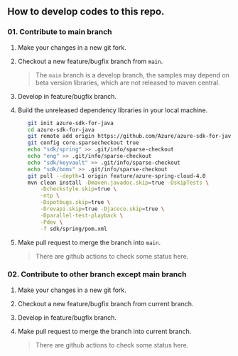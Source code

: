 ## How to develop codes to this repo.


### 01. Contribute to main branch 

1. Make your changes in a new git fork.
2. Checkout a new  feature/bugfix branch from `main`.
    > The `main` branch is a develop branch, the samples may depend on beta version libraries, which are not released to maven central.

3. Develop in feature/bugfix branch.
4. Build the unreleased dependency libraries in your local machine.
   ```bash
      git init azure-sdk-for-java
      cd azure-sdk-for-java
      git remote add origin https://github.com/Azure/azure-sdk-for-java.git
      git config core.sparsecheckout true
      echo "sdk/spring" >> .git/info/sparse-checkout
      echo "eng" >> .git/info/sparse-checkout
      echo "sdk/keyvault" >> .git/info/sparse-checkout
      echo "sdk/boms" >> .git/info/sparse-checkout
      git pull --depth=1 origin feature/azure-spring-cloud-4.0
      mvn clean install -Dmaven.javadoc.skip=true -DskipTests \
          -Dcheckstyle.skip=true \
          -ntp \
          -Dspotbugs.skip=true \
          -Drevapi.skip=true -Djacoco.skip=true \
          -Dparallel-test-playback \
          -Pdev \
          -f sdk/spring/pom.xml
   ```
5. Make pull request to merge the branch into `main`.

      > There are github actions to check some status here.

### 02. Contribute to other branch except main branch

1. Make your changes in a new git fork.
2. Checkout a new  feature/bugfix branch from current branch.
3. Develop in feature/bugfix branch.
5. Make pull request to merge the branch into current branch.

      > There are github actions to check some status here.

    